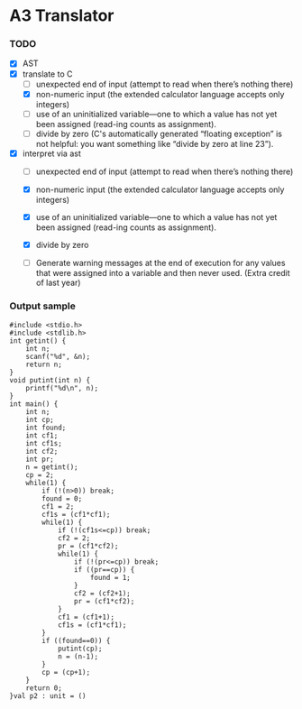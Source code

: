 # A3 Translator

### TODO
- [X] AST
- [X] translate to C
    - [ ] unexpected end of input (attempt to read when there’s nothing there)
    - [X] non-numeric input (the extended calculator language accepts only integers)
    - [ ] use of an uninitialized variable—one to which a value has not yet been assigned (read-ing counts as assignment). 
    - [ ] divide by zero (C's automatically generated “floating exception” is not helpful:
      you want something like “divide by zero at line 23”).
- [X] interpret via ast
    - [ ] unexpected end of input (attempt to read when there’s nothing there)
    - [X] non-numeric input (the extended calculator language accepts only integers)
    - [X] use of an uninitialized variable—one to which a value has not yet been assigned (read-ing counts as assignment). 
    - [X] divide by zero
    - [ ] Generate warning messages at the end of execution for any values that were assigned into a variable and then never used. (Extra credit of last year)


### Output sample

```
#include <stdio.h>
#include <stdlib.h>
int getint() {
    int n;
    scanf("%d", &n);
    return n;
}
void putint(int n) {
    printf("%d\n", n);
}
int main() {
    int n;
    int cp;
    int found;
    int cf1;
    int cf1s;
    int cf2;
    int pr;
    n = getint();
    cp = 2;
    while(1) {
        if (!(n>0)) break;
        found = 0;
        cf1 = 2;
        cf1s = (cf1*cf1);
        while(1) {
            if (!(cf1s<=cp)) break;
            cf2 = 2;
            pr = (cf1*cf2);
            while(1) {
                if (!(pr<=cp)) break;
                if ((pr==cp)) {
                    found = 1;
                }
                cf2 = (cf2+1);
                pr = (cf1*cf2);
            }
            cf1 = (cf1+1);
            cf1s = (cf1*cf1);
        }
        if ((found==0)) {
            putint(cp);
            n = (n-1);
        }
        cp = (cp+1);
    }
    return 0;
}val p2 : unit = ()
```
